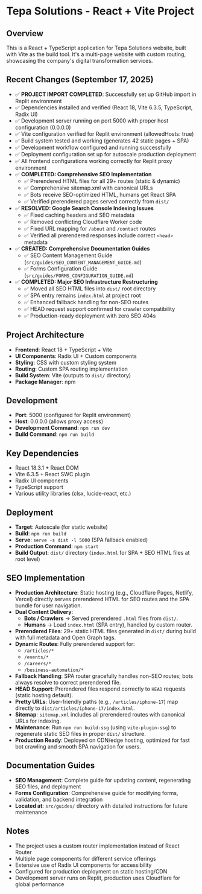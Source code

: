 # Tepa Solutions - React + Vite Project

## Overview
This is a React + TypeScript application for Tepa Solutions website, built with Vite as the build tool. It's a multi-page website with custom routing, showcasing the company's digital transformation services.

## Recent Changes (September 17, 2025)
- ✅ **PROJECT IMPORT COMPLETED**: Successfully set up GitHub import in Replit environment
- ✅ Dependencies installed and verified (React 18, Vite 6.3.5, TypeScript, Radix UI)
- ✅ Development server running on port 5000 with proper host configuration (0.0.0.0)
- ✅ Vite configuration verified for Replit environment (allowedHosts: true)
- ✅ Build system tested and working (generates 42 static pages + SPA)
- ✅ Development workflow configured and running successfully
- ✅ Deployment configuration set up for autoscale production deployment
- ✅ All frontend configurations working correctly for Replit proxy environment  
- ✅ **COMPLETED: Comprehensive SEO Implementation**  
  - ✅ Prerendered HTML files for all 29+ routes (static & dynamic)  
  - ✅ Comprehensive sitemap.xml with canonical URLs  
  - ✅ Bots receive SEO-optimized HTML, humans get React SPA  
  - ✅ Verified prerendered pages served correctly from `dist/`  
- ✅ **RESOLVED: Google Search Console Indexing Issues**  
  - ✅ Fixed caching headers and SEO metadata  
  - ✅ Removed conflicting Cloudflare Worker code  
  - ✅ Fixed URL mapping for `/about` and `/contact` routes  
  - ✅ Verified all prerendered responses include correct `<head>` metadata  
- ✅ **CREATED: Comprehensive Documentation Guides**  
  - ✅ SEO Content Management Guide (`src/guides/SEO_CONTENT_MANAGEMENT_GUIDE.md`)  
  - ✅ Forms Configuration Guide (`src/guides/FORMS_CONFIGURATION_GUIDE.md`)  
- ✅ **COMPLETED: Major SEO Infrastructure Restructuring**  
  - ✅ Moved all SEO HTML files into `dist/` root directory  
  - ✅ SPA entry remains `index.html` at project root  
  - ✅ Enhanced fallback handling for non-SEO routes  
  - ✅ HEAD request support confirmed for crawler compatibility  
  - ✅ Production-ready deployment with zero SEO 404s  

## Project Architecture
- **Frontend**: React 18 + TypeScript + Vite  
- **UI Components**: Radix UI + Custom components  
- **Styling**: CSS with custom styling system  
- **Routing**: Custom SPA routing implementation  
- **Build System**: Vite (outputs to `dist/` directory)  
- **Package Manager**: npm  

## Development
- **Port**: 5000 (configured for Replit environment)  
- **Host**: 0.0.0.0 (allows proxy access)  
- **Development Command**: `npm run dev`  
- **Build Command**: `npm run build`  

## Key Dependencies
- React 18.3.1 + React DOM  
- Vite 6.3.5 + React SWC plugin  
- Radix UI components  
- TypeScript support  
- Various utility libraries (clsx, lucide-react, etc.)  

## Deployment
- **Target**: Autoscale (for static website)  
- **Build**: `npm run build`  
- **Serve**: `serve -s dist -l 5000` (SPA fallback enabled)  
- **Production Command**: `npm start`  
- **Build Output**: `dist/` directory (`index.html` for SPA + SEO HTML files at root level)  

## SEO Implementation  

- **Production Architecture**: Static hosting (e.g., Cloudflare Pages, Netlify, Vercel) directly serves prerendered HTML for SEO routes and the SPA bundle for user navigation.  
- **Dual Content Delivery**:  
  - **Bots / Crawlers** → Served prerendered `.html` files from `dist/`.  
  - **Humans** → Load `index.html` (SPA entry), handled by custom router.  
- **Prerendered Files**: 29+ static HTML files generated in `dist/` during build with full metadata and Open Graph tags.  
- **Dynamic Routes**: Fully prerendered support for:  
  - `/articles/*`  
  - `/events/*`  
  - `/careers/*`  
  - `/business-automation/*`  
- **Fallback Handling**: SPA router gracefully handles non-SEO routes; bots always resolve to correct prerendered file.  
- **HEAD Support**: Prerendered files respond correctly to `HEAD` requests (static hosting default).  
- **Pretty URLs**: User-friendly paths (e.g., `/articles/iphone-17`) map directly to `dist/articles/iphone-17/index.html`.  
- **Sitemap**: `sitemap.xml` includes all prerendered routes with canonical URLs for indexing.  
- **Maintenance**: Run `npm run build:ssg` (using `vite-plugin-ssg`) to regenerate static SEO files in proper `dist/` structure.  
- **Production Ready**: Deployed on CDN/edge hosting, optimized for fast bot crawling and smooth SPA navigation for users.  

## Documentation Guides
- **SEO Management**: Complete guide for updating content, regenerating SEO files, and deployment  
- **Forms Configuration**: Comprehensive guide for modifying forms, validation, and backend integration  
- **Located at**: `src/guides/` directory with detailed instructions for future maintenance  

## Notes
- The project uses a custom router implementation instead of React Router  
- Multiple page components for different service offerings  
- Extensive use of Radix UI components for accessibility  
- Configured for production deployment on static hosting/CDN  
- Development server runs on Replit, production uses Cloudflare for global performance  
